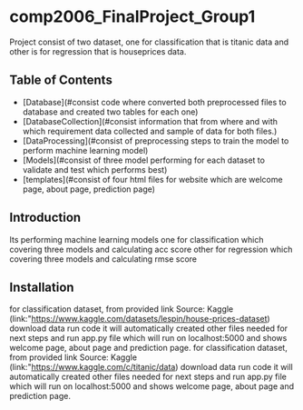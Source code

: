 # comp2006_FinalProject_Group1

Project consist of two dataset, one for classification that is titanic data and other is for regression that is houseprices data.

## Table of Contents

- [Database](#consist code where converted both preprocessed files to database and created two tables for each one)
- [DatabaseCollection](#consist information that from where and with which requirement data collected and sample of data for both files.)
- [DataProcessing](#consist of preprocessing steps to train the model to perform machine learning model)
- [Models](#consist of three model performing for each dataset to validate and test which performs best)
- [templates](#consist of four html files for website which are welcome page, about page, prediction page)

## Introduction

Its performing machine learning models 
one for classification which covering three models and calculating acc score
other for regression which covering three models and calculating rmse score

## Installation

for classification dataset, from provided link Source: Kaggle (link:"https://www.kaggle.com/datasets/lespin/house-prices-dataset) download data run code it will automatically created other files needed for next steps and run app.py file which will run on localhost:5000 and shows welcome page, about page and prediction page.
for classification dataset, from provided link Source: Kaggle (link:"https://www.kaggle.com/c/titanic/data) download data run code it will automatically created other files needed for next steps and run app.py file which will run on localhost:5000 and shows welcome page, about page and prediction page.



